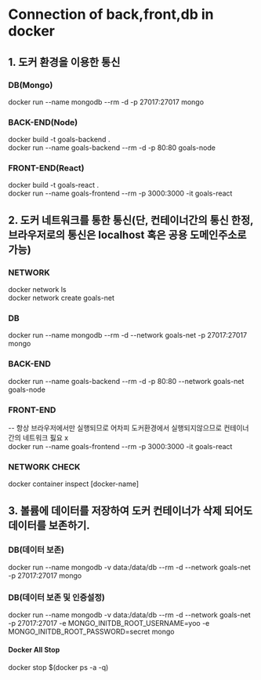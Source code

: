 # Connection of back,front,db in docker

## 1. 도커 환경을 이용한 통신

### DB(Mongo)
docker run --name mongodb --rm -d -p 27017:27017 mongo

### BACK-END(Node)
docker build -t goals-backend .<br />
docker run --name goals-backend --rm -d -p 80:80 goals-node

### FRONT-END(React)
docker build -t goals-react .<br />
docker run --name goals-frontend --rm -p 3000:3000 -it goals-react


## 2. 도커 네트워크를 통한 통신(단, 컨테이너간의 통신 한정, 브라우저로의 통신은 localhost 혹은 공용 도메인주소로 가능)

### NETWORK 
docker network ls <br />
docker network create goals-net

### DB
docker run --name mongodb --rm -d --network goals-net -p 27017:27017 mongo

### BACK-END
docker run --name goals-backend --rm -d -p 80:80 --network goals-net goals-node

### FRONT-END
-- 항상 브라우저에서만 실행되므로 어차피 도커환경에서 실행되지않으므로 컨테이너간의 네트워크 핋요 x <br />
docker run --name goals-frontend --rm -p 3000:3000 -it goals-react

### NETWORK CHECK
docker container inspect [docker-name]

## 3. 볼륨에 데이터를 저장하여 도커 컨테이너가 삭제 되어도 데이터를 보존하기.
### DB(데이터 보존)
docker run --name mongodb -v data:/data/db --rm -d --network goals-net -p 27017:27017 mongo

### DB(데이터 보존 및 인증설정)
docker run --name mongodb -v data:/data/db --rm -d --network goals-net -p 27017:27017 -e MONGO_INITDB_ROOT_USERNAME=yoo -e MONGO_INITDB_ROOT_PASSWORD=secret mongo

#### Docker All Stop
docker stop $(docker ps -a -q)


